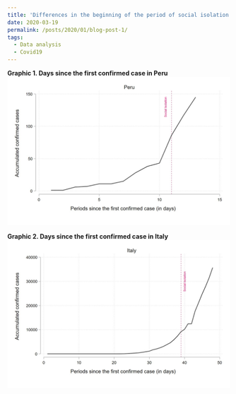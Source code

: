 ```yaml
---
title: 'Differences in the beginning of the period of social isolation compared to Covid19: Peru-Italy'
date: 2020-03-19
permalink: /posts/2020/01/blog-post-1/
tags:
  - Data analysis
  - Covid19
---
```


**Graphic 1. Days since the first confirmed case in Peru**
<br/><img src='/images/Graph1.JPG'>

**Graphic 2. Days since the first confirmed case in Italy**
<br/><img src='/images/Graph2.JPG'>

